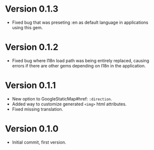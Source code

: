 # Version 0.1.3
* Fixed bug that was preseting :en as default language in applications using this gem.

# Version 0.1.2
* Fixed bug where I18n load path was being entirely replaced, causing errors if there are other gems depending on I18n in the application.

# Version 0.1.1
* New option to GoogleStaticMap#href: `:direction`.
* Added way to customize generated `<img>` html attributes.
* Fixed missing translation.

# Version 0.1.0
* Initial commit, first version.